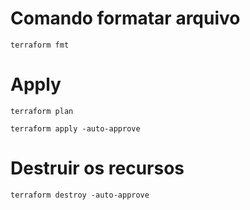 # Comando formatar arquivo
```
terraform fmt
```

# Apply
```
terraform plan 
```

```
terraform apply -auto-approve 
```

# Destruir os recursos

```
terraform destroy -auto-approve
```